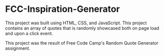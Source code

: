 # FCC-Inspiration-Generator

This project was built using HTML, CSS, and JavaScript.  This project contains an array of quotes that is randomly showcased both on page load and upon a click event.

This project was the result of Free Code Camp's Random Quote Generator assignment.
